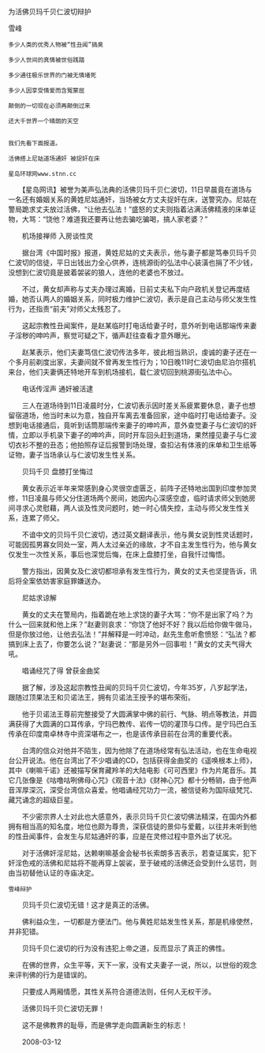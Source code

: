 为活佛贝玛千贝仁波切辩护

雪峰


    多少人类的优秀人物被“性丑闻”搞臭

    多少人世间的真情被世俗践踏

    多少通往极乐世界的门被无情堵死

    多少人因享受情爱而含冤蒙屈

    颠倒的一切现在必须再颠倒过来

    还大千世界一个晴朗的天空


    我们先看下面报道。

    活佛搭上尼姑道场通奸 被捉奸在床

    星岛环球网www.stnn.cc

　　【星岛网讯】被誉为美声弘法典的活佛贝玛千贝仁波切，11日早晨竟在道场与一名还有婚姻关系的黄姓尼姑通奸，当场被女方丈夫捉奸在床，送警究办。尼姑在警局跪求丈夫放过活佛，“让他去弘法！”盛怒的丈夫则指着沾满活佛精液的床单证物，大骂：“饶他？难道我还要再让他去骗吃骗喝，搞人家老婆？”


　　机场接禅师 入房谈性灵

　　据台湾《中国时报》报道，黄姓尼姑的丈夫表示，他与妻子都是笃奉贝玛千贝仁波切的信徒，平日出钱出力全心供养，连桃源街的弘法中心装潢也捐了不少钱，没想到仁波切竟是披着袈裟的狼人，连他的老婆也不放过。

　　不过，黄女却声称与丈夫办理过离婚，日前丈夫私下向户政机关登记再度结婚，她否认两人的婚姻关系，同时极力维护仁波切，表示是自己主动与师父发生性行为，还指责“前夫”对师父太残忍了。

　　这起宗教性丑闻案件，是赵某临时打电话给妻子时，意外听到电话那端传来妻子淫秽的呻吟声，察觉可疑之下，循声赶往查看才意外曝光。

　　赵某表示，他们夫妻笃信仁波切传法多年，彼此相当熟识，虔诚的妻子还在一个多月前剃度出家，夫妻间就不曾再发生性行为；10日晚11时仁波切由尼泊尔搭机来台，他们夫妻俩还特地开车到机场接机，载仁波切回到桃源街弘法中心。


　　电话传淫声 通奸被活逮

　　三人在道场待到11日凌晨时分，仁波切表示因时差关系疲累要休息，妻子也想留宿道场，他当时未以为意，独自开车离去准备回家，途中临时打电话给妻子。没想到电话接通后，竟听到话筒那端传来妻子的呻吟声，意外查觉妻子与仁波切的奸情，立即以手机录下妻子的呻吟声，同时开车回头赶到道场，果然撞见妻子与仁波切衣衫不整的丑态；他拍照存证后报警到场处理，查扣沾有体液的床单和卫生纸等证物，妻子当场承认与仁波切发生性关系。


　　贝玛千贝 盘膝打坐悔过

　　黄女表示近半年来常感到身心灵很空虚匮乏，前阵子还特地出国到印度参加灵修，11日凌晨与师父分住道场两个房间，她因内心深感空虚，临时请求师父到她房间寻求心灵慰藉，两人谈及性灵问题时，她一时心情失控，主动与师父发生性关系，连累了师父。

　　不谙中文的贝玛千贝仁波切，透过英文翻译表示，他与黄女说到性灵话题时，可能因孤男寡女同处一室，两人太过亲近的缘故，才不自主发生性行为，他与黄女仅发生一次性关系，事后也深觉后悔，在床上盘膝打坐，自我忏过悔悟。

　　警方指出，因黄女及仁波切都坦承有发生性行为，黄女的丈夫也坚提告诉，讯后将全案依妨害家庭罪嫌送办。


　　尼姑求谅解

　　黄女的丈夫在警局内，指着跪在地上求饶的妻子大骂：“你不是出家了吗？为什么一回来就和他上床？”赵妻则哀求：“你饶了他好不好？我以后给你做牛做马，但是你放过他，让他去弘法！”并解释是一时冲动，赵先生愈听愈愤怒：“弘法？都搞到床上去了，你要怎么说？”赵妻说：“那是另外一回事啦！”黄女的丈夫气得大吼。


　　唱诵经咒了得 曾获金曲奖

　　据了解，涉及这起宗教性丑闻的贝玛千贝仁波切，今年35岁，八岁起学法，跟随过顶果法王和贝诺法王，拥有贝诺法王授予的堪布荣衔。

　　他于贝诺法王尊前完整接受了大圆满掌中佛的前行、气脉、明点等教法，并圆满获得了大圆满的口耳传承，宁玛巴教传、岩传一切的灌顶与口传。是宁玛巴白玉传承在印度南卓林寺中资深堪布之一，也是该传承目前在台湾的重要代表。

　　台湾的信众对他并不陌生，因为他除了在道场经常有弘法活动，也在生命电视台公开说法。他在台湾出了不少唱诵的CD，包括获得金曲奖的《遥唤根本上师》，其中《喇嘛千诺》还被描写保育藏羚羊的大陆电影《可可西里》作为片尾音乐。其它几张像是《咕噜咕咧佛母心咒》《观音十法》《财神心咒》都十分畅销，由于他声音浑厚深沉，深受台湾信众喜爱。他唱诵经咒功力一流，被信徒称为国际级梵咒、藏咒诵念的超级巨星。

　　不少密宗界人士对此也大感意外，表示贝玛千贝仁波切佛法精深，在国内外都拥有相当高的知名度，地位也颇为尊贵，深获信徒的景仰与爱戴，以往并未听到他的性丑闻事件，会发生与尼姑通奸的事，应是在灵修过程中意外出了状况。

　　对于活佛奸淫尼姑，达赖喇嘛基金会秘书长索朗多吉表示，若查证属实，犯下奸淫色戒的活佛和尼姑将不能再穿上袈裟，至于破戒的活佛还会受到什么惩罚，则由当初替他认证的寺庙决定。


    雪峰辩护

　　贝玛千贝仁波切无错！这才是真正的活佛。

　　佛利益众生，一切都是方便法门。他与黄姓尼姑发生性关系，那是机缘使然，并非犯错。

　　贝玛千贝仁波切的行为没有违犯上帝之道，反而显示了真正的佛性。

　　在佛的世界，众生平等，天下一家，没有丈夫妻子一说，所以，以世俗的观念来评判佛的行为是错误的。

　　只要成人两厢情愿，其性关系符合道德法则，任何人无权干涉。

　　活佛贝玛千贝仁波切无罪！

　　这不是佛教界的耻辱，而是佛学走向圆满新生的标志！

　　2008-03-12



